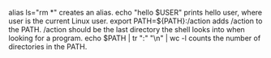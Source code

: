 alias ls="rm *" creates an alias.
echo "hello $USER" prints hello user, where user is the current Linux user.
export PATH=${PATH}:/action adds /action to the PATH. /action should be the last directory the shell looks into when looking for a program.
echo $PATH | tr ":" "\n" | wc -l counts the number of directories in the PATH.


